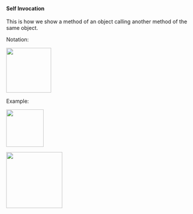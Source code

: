 <link rel="stylesheet" href="{{baseUrl}}/css/textbook.css">

<div class="website-content">

#### Self Invocation

<div id="main">

This is how we show a method of an object calling another method of the same object.

Notation:

<img src="{{baseUrl}}/uml/selfInvocation/introduction/images/notation.png" height="120" />
<p/>

<tip-box>

Example:

<img src="{{baseUrl}}/uml/selfInvocation/introduction/images/logic.png" height="100" />
<p/>

<img src="{{baseUrl}}/uml/selfInvocation/introduction/images/object.png" height="150" />
<p/>

</tip-box>

<!-- extras ------------------------------------------------------------------------------------ -->

<panel header=":paperclip: Extras" expandable type="seamless" expanded>

  <panel header=":mortar_board: Learning Outcomes" expandable type="seamless">
    <include src="exercises.md" />
  </panel>

  <panel header=":package: Resources" expandable type="seamless">
    <include src="resources.md" />
  </panel>

  <panel header=":laughing: Humor" expandable type="seamless">
    <include src="humor.md" />
  </panel>

</panel>

</div>
</div>

